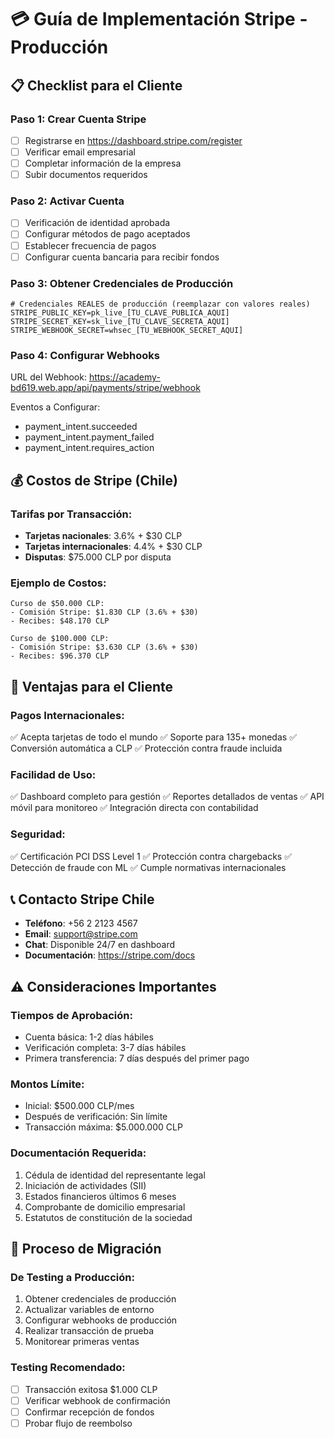 # 💳 Guía de Implementación Stripe - Producción

## 📋 Checklist para el Cliente

### Paso 1: Crear Cuenta Stripe
- [ ] Registrarse en https://dashboard.stripe.com/register
- [ ] Verificar email empresarial
- [ ] Completar información de la empresa
- [ ] Subir documentos requeridos

### Paso 2: Activar Cuenta
- [ ] Verificación de identidad aprobada
- [ ] Configurar métodos de pago aceptados
- [ ] Establecer frecuencia de pagos
- [ ] Configurar cuenta bancaria para recibir fondos

### Paso 3: Obtener Credenciales de Producción
```env
# Credenciales REALES de producción (reemplazar con valores reales)
STRIPE_PUBLIC_KEY=pk_live_[TU_CLAVE_PUBLICA_AQUI]
STRIPE_SECRET_KEY=sk_live_[TU_CLAVE_SECRETA_AQUI]
STRIPE_WEBHOOK_SECRET=whsec_[TU_WEBHOOK_SECRET_AQUI]
```

### Paso 4: Configurar Webhooks
URL del Webhook: https://academy-bd619.web.app/api/payments/stripe/webhook

Eventos a Configurar:
- payment_intent.succeeded
- payment_intent.payment_failed
- payment_intent.requires_action

## 💰 Costos de Stripe (Chile)

### Tarifas por Transacción:
- **Tarjetas nacionales**: 3.6% + $30 CLP
- **Tarjetas internacionales**: 4.4% + $30 CLP
- **Disputas**: $75.000 CLP por disputa

### Ejemplo de Costos:
```
Curso de $50.000 CLP:
- Comisión Stripe: $1.830 CLP (3.6% + $30)
- Recibes: $48.170 CLP

Curso de $100.000 CLP:
- Comisión Stripe: $3.630 CLP (3.6% + $30)
- Recibes: $96.370 CLP
```

## 🚀 Ventajas para el Cliente

### Pagos Internacionales:
✅ Acepta tarjetas de todo el mundo
✅ Soporte para 135+ monedas
✅ Conversión automática a CLP
✅ Protección contra fraude incluida

### Facilidad de Uso:
✅ Dashboard completo para gestión
✅ Reportes detallados de ventas
✅ API móvil para monitoreo
✅ Integración directa con contabilidad

### Seguridad:
✅ Certificación PCI DSS Level 1
✅ Protección contra chargebacks
✅ Detección de fraude con ML
✅ Cumple normativas internacionales

## 📞 Contacto Stripe Chile
- **Teléfono**: +56 2 2123 4567
- **Email**: support@stripe.com
- **Chat**: Disponible 24/7 en dashboard
- **Documentación**: https://stripe.com/docs

## ⚠️ Consideraciones Importantes

### Tiempos de Aprobación:
- Cuenta básica: 1-2 días hábiles
- Verificación completa: 3-7 días hábiles
- Primera transferencia: 7 días después del primer pago

### Montos Límite:
- Inicial: $500.000 CLP/mes
- Después de verificación: Sin límite
- Transacción máxima: $5.000.000 CLP

### Documentación Requerida:
1. Cédula de identidad del representante legal
2. Iniciación de actividades (SII)
3. Estados financieros últimos 6 meses
4. Comprobante de domicilio empresarial
5. Estatutos de constitución de la sociedad

## 🔧 Proceso de Migración

### De Testing a Producción:
1. Obtener credenciales de producción
2. Actualizar variables de entorno
3. Configurar webhooks de producción
4. Realizar transacción de prueba
5. Monitorear primeras ventas

### Testing Recomendado:
- [ ] Transacción exitosa $1.000 CLP
- [ ] Verificar webhook de confirmación
- [ ] Confirmar recepción de fondos
- [ ] Probar flujo de reembolso
